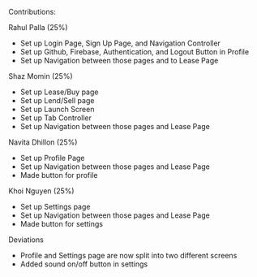 Contributions:

Rahul Palla (25%)
- Set up Login Page, Sign Up Page, and Navigation Controller
- Set up Github, Firebase, Authentication, and Logout Button in Profile
- Set up Navigation between those pages and to Lease Page

Shaz Momin (25%)
- Set up Lease/Buy page
- Set up Lend/Sell page
- Set up Launch Screen
- Set up Tab Controller
- Set up Navigation between those pages and Lease Page

Navita Dhillon (25%)
- Set up Profile Page
- Set up Navigation between those pages and Lease Page
- Made button for profile

Khoi Nguyen (25%)
- Set up Settings page
- Set up Navigation between those pages and Lease Page
- Made button for settings

Deviations
- Profile and Settings page are now split into two different screens
- Added sound on/off button in settings

